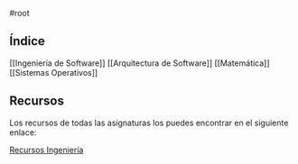 #root 

## Índice

[[Ingeniería de Software]]
[[Arquitectura de Software]]
[[Matemática]]
[[Sistemas Operativos]]

## Recursos

Los recursos de todas las asignaturas los puedes encontrar en el siguiente enlace: 

[Recursos Ingeniería](https://drive.google.com/drive/folders/15TcevwN7QOTjjoZt4eMLj-lvoNpsPTTj?usp=drive_link)
